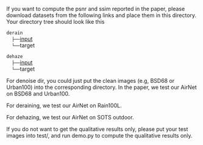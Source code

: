 If you want to compute the psnr and ssim reported in the paper, please download datasets from the following links and place them in this directory. Your directory tree should look like this

`derain` <br/>
  `├──`[input]([Derain](https://www.icst.pku.edu.cn/struct/Projects/joint_rain_removal.html))  <br/>
  `└──`target <br/>

`dehaze` <br/>
  `├──`[input](https://sites.google.com/view/reside-dehaze-datasets/reside-v0)  <br/>
  `└──`target <br/>

For denoise dir, you could just put the clean images (e.g, BSD68 or Urban100) into the corresponding directory. In the paper, we test our AirNet on BSD68 and Urban100.

For deraining, we test our AirNet on Rain100L. 

For dehazing, we test our AirNet on SOTS outdoor. 

If you do not want to get the qualitative results only, please put your test images into test/, and run demo.py to compute the qualitative results only.
